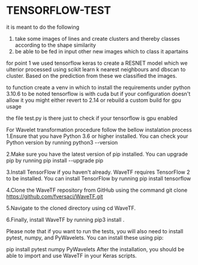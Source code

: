 # TENSORFLOW-TEST
it is meant to do the following
1. take some images of lines and create clusters and thereby classes according to the shape similarity
2. be able to be fed in input other new images which to class it apartains

for point 1 we used tensorflow keras to create a RESNET model which we ulterior processed using scikit learn k nearest neighbours and dbscan to cluster. Based on the prediction from these we classified the images.

to function create a venv in which to install the requirements under python 3.10.6
to be noted tensorflow is with cuda but if your configuration doesn't allow it you might either revert to 2.14 or rebuild a custom build for gpu usage

the file test.py is there just to check if your tensorflow is gpu enabled

For Wavelet transformation procedure follow the bellow instalation process
1.Ensure that you have Python 3.6 or higher installed. You can check your Python version by running python3 --version 

2.Make sure you have the latest version of pip installed. You can upgrade pip by running 
pip install --upgrade pip 

3.Install TensorFlow if you haven't already. WaveTF requires TensorFlow 2 to be installed. You can install TensorFlow by running 
pip install tensorflow 

4.Clone the WaveTF repository from GitHub using the command 
git clone https://github.com/fversaci/WaveTF.git

5.Navigate to the cloned directory using 
cd WaveTF.

6.Finally, install WaveTF by running 
pip3 install . 

Please note that if you want to run the tests, you will also need to install pytest, numpy, and PyWavelets. You can install these using pip:

pip install pytest numpy PyWavelets
After the installation, you should be able to import and use WaveTF in your Keras scripts.
